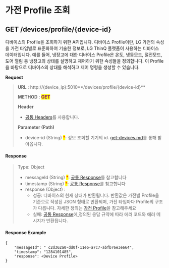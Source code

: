 # 가전 Profile 조회

## GET /devices/profile/{device-id}

디바이스의 Profile을 조회하기 위한 API입니다. 디바이스 Profile이란, LG 가전의 속성을 가전 타입별로 표준화하여 기술한 정보로, LG ThinQ 플랫폼이 사용하는 디바이스 데이터입니다. 예를 들어, 냉장고에 대한 디바이스 Profile은 온도, 냉동모드, 절전모드, 도어 열림 등 냉장고의 상태를 설명하고 제어하기 위한 속성들을 정의합니다. 이 Profile을 바탕으로 디바이스의 상태를 해석하고 제어 명령을 생성할 수 있습니다.



**Request**

> **URL** : http://{device\_ip}:5010**/devices/profile/{device-id}**
>
> **METHOD** : <mark style="color:purple;">**GET**</mark>
>
> **Header**&#x20;
>
> * [공통 Headers](common-headers.md)를 사용합니다.
>
> **Parameter (Path)**
>
> * device-id (String) <mark style="color:red;">\*</mark>: 정보 조회할 기기의 id.  [get-devices.md](get-devices.md "mention")를 통해 받아옵니다.

#### Response

> Type: Object
>
> * messageId (String) <mark style="color:red;">\*</mark>: [공통 Response](common-response.md#undefined-1)를 참고합니다
> * timestamp (String) <mark style="color:red;">\*</mark>: [공통 Response](common-response.md#undefined-1)를 참고합니다
> * response (Object) :&#x20;
>   * 성공: 디바이스의 현재 상태가 반환됩니다. 반환값은 가전별 Profile을 기준으로 작성된 JSON 형태로 반환되며, 가전 타입마다 Profile의 구조가 다릅니다. 자세한 정의는 [가전 Profile](https://developer.damda.lge.com/docs/thinq/profile/washer)을 참고해주세요
>   * 실패: [공통 Response](common-response.md)에[ ](common-response.md)정의된 응답 규약에 따라 에러 코드와 에러 메시지가 반환됩니다.

#### Response Example

```
{
    "messageId": " c2d362a0-dd0f-11e6-a7c7-abfb76e3e664",
    "timestamp": "1284101485",
    "response": <Device Profile>
}
```
